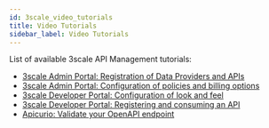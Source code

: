 ```yaml
---
id: 3scale_video_tutorials
title: Video Tutorials
sidebar_label: Video Tutorials
---
```


List of available 3scale API Management tutorials:

- <a href="https://onetrail.sharepoint.com/sites/Civity/Shared%20Documents/12.%20Projects/civity.docs/3scale_tutorials/apimanagement_part1.mp4" target="_blank">3scale Admin Portal: Registration of Data Providers and APIs</a>
- <a href="https://onetrail.sharepoint.com/sites/Civity/Shared%20Documents/12.%20Projects/civity.docs/3scale_tutorials/apimanagement_part2.mp4" target="_blank">3scale Admin Portal: Configuration of policies and billing options</a>
- <a href="https://onetrail.sharepoint.com/sites/Civity/Shared%20Documents/12.%20Projects/civity.docs/3scale_tutorials/configuredeveloperportal.mp4" target="_blank">3scale Developer Portal: Configuration of look and feel</a>
- <a href="https://onetrail.sharepoint.com/sites/Civity/Shared%20Documents/12.%20Projects/civity.docs/3scale_tutorials/consumedeveloperportal.mp4" target="_blank">3scale Developer Portal: Registering and consuming an API</a>
- <a href="https://onetrail.sharepoint.com/sites/Civity/Shared%20Documents/12.%20Projects/civity.docs/3scale_tutorials/apicurio_tutorial.mp4" target="_blank">Apicurio: Validate your OpenAPI endpoint</a>


